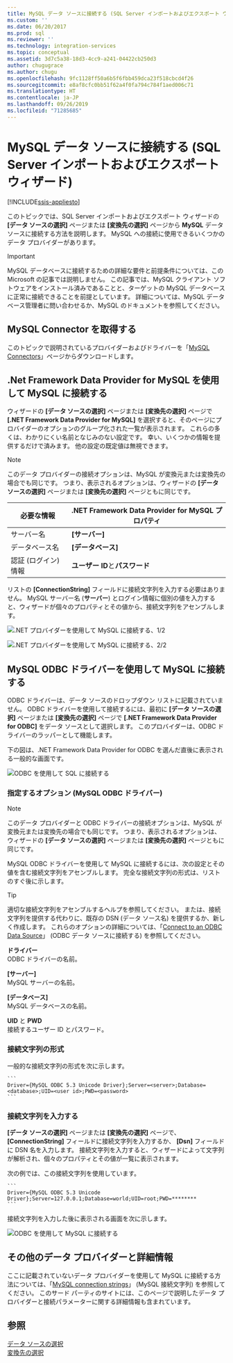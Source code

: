 ```yaml
---
title: MySQL データ ソースに接続する (SQL Server インポートおよびエクスポート ウィザード) | Microsoft Docs
ms.custom: ''
ms.date: 06/20/2017
ms.prod: sql
ms.reviewer: ''
ms.technology: integration-services
ms.topic: conceptual
ms.assetid: 3d7c5a38-18d3-4cc9-a241-04422cb250d3
author: chugugrace
ms.author: chugu
ms.openlocfilehash: 9fc1128ff50a6b5f6fbb459dca23f518cbcd4f26
ms.sourcegitcommit: e8af8cfc0bb51f62a4f0fa794c784f1aed006c71
ms.translationtype: HT
ms.contentlocale: ja-JP
ms.lasthandoff: 09/26/2019
ms.locfileid: "71285685"
---
```

# <a name="connect-to-a-mysql-data-source-sql-server-import-and-export-wizard"></a>MySQL データ ソースに接続する (SQL Server インポートおよびエクスポート ウィザード)

[!INCLUDE[ssis-appliesto](../../includes/ssis-appliesto-ssvrpluslinux-asdb-asdw-xxx.md)]


このトピックでは、SQL Server インポートおよびエクスポート ウィザードの **[データ ソースの選択]** ページまたは **[変換先の選択]** ページから **MySQL** データ ソースに接続する方法を説明します。 MySQL への接続に使用できるいくつかのデータ プロバイダーがあります。

> [!IMPORTANT]
> MySQL データベースに接続するための詳細な要件と前提条件については、この Microsoft の記事では説明しません。 この記事では、MySQL クライアント ソフトウェアをインストール済みであることと、ターゲットの MySQL データベースに正常に接続できることを前提としています。 詳細については、MySQL データベース管理者に問い合わせるか、MySQL のドキュメントを参照してください。

## <a name="get-the-mysql-connectors"></a>MySQL Connector を取得する
このトピックで説明されているプロバイダーおよびドライバーを「[MySQL Connectors](https://dev.mysql.com/downloads/connector/)」ページからダウンロードします。

## <a name="connect-to-mysql-with-the-net-framework-data-provider-for-mysql"></a>.Net Framework Data Provider for MySQL を使用して MySQL に接続する
ウィザードの **[データ ソースの選択]** ページまたは **[変換先の選択]** ページで **[.NET Framework Data Provider for MySQL]** を選択すると、そのページにプロバイダーのオプションのグループ化された一覧が表示されます。 これらの多くは、わかりにくい名前となじみのない設定です。 幸い、いくつかの情報を提供するだけで済みます。 他の設定の既定値は無視できます。

> [!NOTE]
> このデータ プロバイダーの接続オプションは、MySQL が変換元または変換先の場合でも同じです。 つまり、表示されるオプションは、ウィザードの **[データ ソースの選択]** ページまたは **[変換先の選択]** ページともに同じです。

|必要な情報|.NET Framework Data Provider for MySQL プロパティ|
|---|---|
|サーバー名|**[サーバー]**|
|データベース名|**[データベース]**|
|認証 (ログイン) 情報|**ユーザー ID**と**パスワード**|

リストの **[ConnectionString]** フィールドに接続文字列を入力する必要はありません。 MySQL サーバー名 (**サーバー**) とログイン情報に個別の値を入力すると、ウィザードが個々のプロパティとその値から、接続文字列をアセンブルします。 

![.NET プロバイダーを使用して MySQL に接続する、1/2](../../integration-services/import-export-data/media/connect-to-mysql-with-the-net-provider-1-of-2.png)

![.NET プロバイダーを使用して MySQL に接続する、2/2](../../integration-services/import-export-data/media/connect-to-mysql-with-the-net-provider-2-of-2.png)

## <a name="connect-to-mysql-with-the-mysql-odbc-driver"></a>MySQL ODBC ドライバーを使用して MySQL に接続する
ODBC ドライバーは、データ ソースのドロップダウン リストに記載されていません。 ODBC ドライバーを使用して接続するには、最初に **[データ ソースの選択]** ページまたは **[変換先の選択]** ページで **[.NET Framework Data Provider for ODBC]** をデータ ソースとして選択します。 このプロバイダーは、ODBC ドライバーのラッパーとして機能します。

下の図は、.NET Framework Data Provider for ODBC を選んだ直後に表示される一般的な画面です。

![ODBC を使用して SQL に接続する](../../integration-services/import-export-data/media/connect-to-sql-with-odbc-before.jpg)

### <a name="options-to-specify-mysql-odbc-driver"></a>指定するオプション (MySQL ODBC ドライバー)

> [!NOTE]
> このデータ プロバイダーと ODBC ドライバーの接続オプションは、MySQL が変換元または変換先の場合でも同じです。 つまり、表示されるオプションは、ウィザードの **[データ ソースの選択]** ページまたは **[変換先の選択]** ページともに同じです。

MySQL ODBC ドライバーを使用して MySQL に接続するには、次の設定とその値を含む接続文字列をアセンブルします。 完全な接続文字列の形式は、リストのすぐ後に示します。

> [!TIP]
> 適切な接続文字列をアセンブルするヘルプを参照してください。 または、接続文字列を提供する代わりに、既存の DSN (データ ソース名) を提供するか、新しく作成します。 これらのオプションの詳細については、「[Connect to an ODBC Data Source](../../integration-services/import-export-data/connect-to-an-odbc-data-source-sql-server-import-and-export-wizard.md)」 (ODBC データ ソースに接続する) を参照してください。

**ドライバー**  
ODBC ドライバーの名前。

**[サーバー]**  
MySQL サーバーの名前。 

**[データベース]**  
MySQL データベースの名前。

**UID** と **PWD**   
接続するユーザー ID とパスワード。

### <a name="connection-string-format"></a>接続文字列の形式
一般的な接続文字列の形式を次に示します。

    ```
    Driver={MySQL ODBC 5.3 Unicode Driver};Server=<server>;Database=<database>;UID=<user id>;PWD=<password>
    ```

### <a name="enter-the-connection-string"></a>接続文字列を入力する
**[データ ソースの選択]** ページまたは **[変換先の選択]** ページで、 **[ConnectionString]** フィールドに接続文字列を入力するか、 **[Dsn]** フィールドに DSN 名を入力します。 接続文字列を入力すると、ウィザードによって文字列が解析され、個々のプロパティとその値が一覧に表示されます。

次の例では、この接続文字列を使用しています。

    ```
    Driver={MySQL ODBC 5.3 Unicode Driver};Server=127.0.0.1;Database=world;UID=root;PWD=********
    ```

接続文字列を入力した後に表示される画面を次に示します。

![ODBC を使用して MySQL に接続する](../../integration-services/import-export-data/media/connect-to-mysql-with-odbc.png)

## <a name="other-data-providers-and-more-info"></a>その他のデータ プロバイダーと詳細情報
ここに記載されていないデータ プロバイダーを使用して MySQL に接続する方法については、「[MySQL connection strings](https://www.connectionstrings.com/mysql/)」 (MySQL 接続文字列) を参照してください。 このサード パーティのサイトには、このページで説明したデータ プロバイダーと接続パラメーターに関する詳細情報も含まれています。

## <a name="see-also"></a>参照
[データ ソースの選択](../../integration-services/import-export-data/choose-a-data-source-sql-server-import-and-export-wizard.md)  
[変換先の選択](../../integration-services/import-export-data/choose-a-destination-sql-server-import-and-export-wizard.md)


